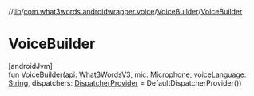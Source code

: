 //[lib](../../../index.md)/[com.what3words.androidwrapper.voice](../index.md)/[VoiceBuilder](index.md)/[VoiceBuilder](-voice-builder.md)

# VoiceBuilder

[androidJvm]\
fun [VoiceBuilder](-voice-builder.md)(api: [What3WordsV3](../../com.what3words.androidwrapper/-what3-words-v3/index.md), mic: [Microphone](../-microphone/index.md), voiceLanguage: [String](https://kotlinlang.org/api/latest/jvm/stdlib/kotlin/-string/index.html), dispatchers: [DispatcherProvider](../../com.what3words.androidwrapper.helpers/-dispatcher-provider/index.md) = DefaultDispatcherProvider())
